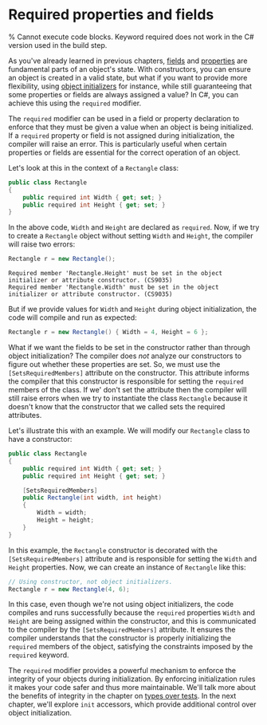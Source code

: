 # Required properties and fields

% Cannot execute code blocks. Keyword required does not work in the C# version used in the build step.

As you've already learned in previous chapters, [fields](fields) and [properties](properties) are fundamental parts of an object's state. With constructors, you can ensure an object is created in a valid state, but what if you want to provide more flexibility, using [object initializers](object-initializers) for instance, while still guaranteeing that some properties or fields are always assigned a value? In C#, you can achieve this using the `required` modifier.

The `required` modifier can be used in a field or property declaration to enforce that they must be given a value when an object is being initialized. If a `required` property or field is not assigned during initialization, the compiler will raise an error. This is particularly useful when certain properties or fields are essential for the correct operation of an object.

Let's look at this in the context of a `Rectangle` class:

```csharp
public class Rectangle
{
    public required int Width { get; set; }
    public required int Height { get; set; }
}
```

In the above code, `Width` and `Height` are declared as `required`. Now, if we try to create a `Rectangle` object without setting `Width` and `Height`, the compiler will raise two errors:

```csharp
Rectangle r = new Rectangle();
```

```output
Required member 'Rectangle.Height' must be set in the object initializer or attribute constructor. (CS9035)
Required member 'Rectangle.Width' must be set in the object initializer or attribute constructor. (CS9035)
```

But if we provide values for `Width` and `Height` during object initialization, the code will compile and run as expected:

```csharp
Rectangle r = new Rectangle() { Width = 4, Height = 6 };
```

What if we want the fields to be set in the constructor rather than through object initialization?
The compiler does *not* analyze our constructors to figure out whether these properties are set. So, we must use the `[SetsRequiredMembers]` attribute on the constructor. This attribute informs the compiler that this constructor is responsible for setting the `required` members of the class.
If we' don't set the attribute then the compiler will still raise errors when we try to instantiate the class `Rectangle` because it doesn't know that the constructor that we called sets the required attributes.

Let's illustrate this with an example. We will modify our `Rectangle` class to have a constructor:

```csharp
public class Rectangle
{
    public required int Width { get; set; }
    public required int Height { get; set; }

    [SetsRequiredMembers]
    public Rectangle(int width, int height)
    {
        Width = width;
        Height = height;
    }
}
```

In this example, the `Rectangle` constructor is decorated with the `[SetsRequiredMembers]` attribute and is responsible for setting the `Width` and `Height` properties. Now, we can create an instance of `Rectangle` like this:

```csharp
// Using constructor, not object initializers.
Rectangle r = new Rectangle(4, 6);
```

In this case, even though we're not using object initializers, the code compiles and runs successfully because the `required` properties `Width` and `Height` are being assigned within the constructor, and this is communicated to the compiler by the `[SetsRequiredMembers]` attribute.
It ensures the compiler understands that the constructor is properly initializing the `required` members of the object, satisfying the constraints imposed by the `required` keyword.

The `required` modifier provides a powerful mechanism to enforce the integrity of your objects during initialization. By enforcing initialization rules it makes your code safer and thus more maintainable. We'll talk more about the benefits of integrity in the chapter on [types over tests](types-over-tests).
In the next chapter, we'll explore `init` accessors, which provide additional control over object initialization.
